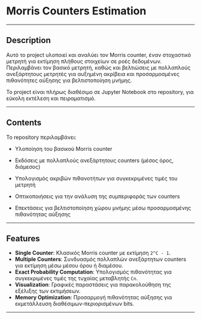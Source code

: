 # Morris Counters Estimation

---

## Description

Αυτό το project υλοποιεί και αναλύει τον Morris counter, έναν στοχαστικό μετρητή για εκτίμηση πλήθους στοιχείων σε ροές δεδομένων.
Περιλαμβάνει τον βασικό μετρητή, καθώς και βελτιώσεις με πολλαπλούς ανεξάρτητους μετρητές για αυξημένη ακρίβεια και προσαρμοσμένες πιθανότητες αύξησης για βελτιστοποίηση μνήμης.

Το project είναι πλήρως διαθέσιμο σε Jupyter Notebook στο repository, για εύκολη εκτέλεση και πειραματισμό.

---

## Contents

Το repository περιλαμβάνει:

  - Υλοποίηση του βασικού Morris counter

  - Εκδόσεις με πολλαπλούς ανεξάρτητους counters (μέσος όρος, διάμεσος)

  - Υπολογισμός ακριβών πιθανοτήτων για συγκεκριμένες τιμές του μετρητή

  - Οπτικοποιήσεις για την ανάλυση της συμπεριφοράς των counters

  - Επεκτάσεις για βελτιστοποίηση χώρου μνήμης μέσω προσαρμοσμένης πιθανότητας αύξησης
---

## Features

- **Single Counter**: Κλασικός Morris counter με εκτίμηση `2^C - 1`.
- **Multiple Counters**: Συνδυασμός πολλαπλών ανεξάρτητων counters για εκτίμηση μέσω μέσου όρου ή διαμέσου.
- **Exact Probability Computation**: Υπολογισμός πιθανότητας για συγκεκριμένες τιμές της τυχαίας μεταβλητής `Cn`.
- **Visualization**: Γραφικές παραστάσεις για παρακολούθηση της εξέλιξης των εκτιμήσεων.
- **Memory Optimization**: Προσαρμογή πιθανότητας αύξησης για εκμετάλλευση διαθέσιμων-περιορισμένων bits.




---
